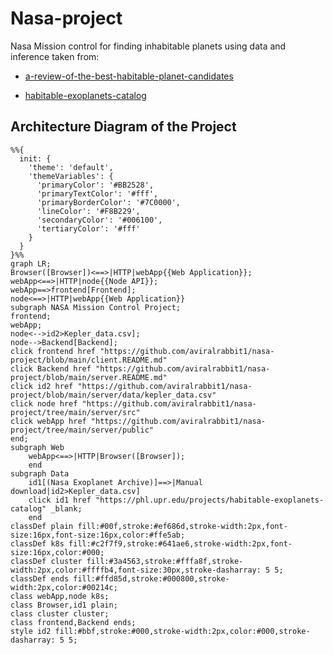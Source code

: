 # Nasa-project
Nasa Mission control for finding inhabitable planets using data and inference taken from:

- [a-review-of-the-best-habitable-planet-candidates](https://www.centauri-dreams.org/2015/01/30/a-review-of-the-best-habitable-planet-candidates/)

- [habitable-exoplanets-catalog](https://phl.upr.edu/projects/habitable-exoplanets-catalog)

## Architecture Diagram of the Project

```mermaid
%%{
  init: {
    'theme': 'default',
    'themeVariables': {
      'primaryColor': '#BB2528',
      'primaryTextColor': '#fff',
      'primaryBorderColor': '#7C0000',
      'lineColor': '#F8B229',
      'secondaryColor': '#006100',
      'tertiaryColor': '#fff'
    }
  }
}%%
graph LR;  
Browser([Browser])<==>|HTTP|webApp{{Web Application}};
webApp<==>|HTTP|node{{Node API}};
webApp==>frontend[Frontend];
node<==>|HTTP|webApp{{Web Application}}
subgraph NASA Mission Control Project;
frontend;
webApp;  
node<-->id2>Kepler_data.csv];  
node-->Backend[Backend];
click frontend href "https://github.com/aviralrabbit1/nasa-project/blob/main/client.README.md"
click Backend href "https://github.com/aviralrabbit1/nasa-project/blob/main/server.README.md"
click id2 href "https://github.com/aviralrabbit1/nasa-project/blob/main/server/data/kepler_data.csv"
click node href "https://github.com/aviralrabbit1/nasa-project/tree/main/server/src"
click webApp href "https://github.com/aviralrabbit1/nasa-project/tree/main/server/public"
end;
subgraph Web
    webApp<==>|HTTP|Browser([Browser]);
    end
subgraph Data
    id1[(Nasa Exoplanet Archive)]==>|Manual download|id2>Kepler_data.csv]
    click id1 href "https://phl.upr.edu/projects/habitable-exoplanets-catalog" _blank;
    end
classDef plain fill:#00f,stroke:#ef686d,stroke-width:2px,font-size:16px,font-size:16px,color:#ffe5ab;
classDef k8s fill:#c2f7f9,stroke:#641ae6,stroke-width:2px,font-size:16px,color:#000;  
classDef cluster fill:#3a4563,stroke:#fffa8f,stroke-width:2px,color:#ffffb4,font-size:30px,stroke-dasharray: 5 5;
classDef ends fill:#ffd85d,stroke:#000800,stroke-width:2px,color:#00214c;
class webApp,node k8s;  
class Browser,id1 plain;  
class cluster cluster;
class frontend,Backend ends;
style id2 fill:#bbf,stroke:#000,stroke-width:2px,color:#000,stroke-dasharray: 5 5;
```
